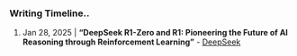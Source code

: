 ### Writing Timeline..

1. Jan 28, 2025 | **“DeepSeek R1-Zero and R1: Pioneering the Future of AI Reasoning through Reinforcement Learning”** - [DeepSeek](https://github.com/suryadevarapranav/Medium/blob/main/DeepSeek.md)
